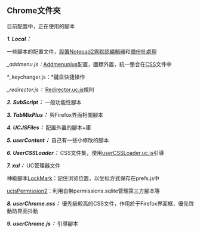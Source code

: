 Chrome文件夾
----------------
目前配置中，正在使用的腳本

***1. Local：***

 一些腳本的配置文件，[設置Notepad2爲默認編輯器][1]和[備份批處理][8]

*_addmenu.js：*[Addmenuplus][2]配置，圖標外置，統一整合在[CSS][3]文件中

*_keychanger.js：*鍵盘快捷操作

*_redirector.js：* [Redirector.uc.js][4]規則

***2. SubScript：***
一般功能性腳本

***3. TabMixPlus：***
與Firefox界面相關腳本

***4. UCJSFiles：***
配置外置的腳本+庫

***5. userContent：***
自己有一些小修攺的腳本

***6. UserCSSLoader：***
CSS文件集，使用[userCSSLoader.uc.js][5]引導

***7. xul：***
UC管理器文件

神級腳本[LockMark][6]：記住浏览位置，以坐标方式保存在prefs.js中

[ucjsPermission2][7]：利用自带permissions.sqlite管理第三方腳本等

***8. userChrome.css：***
優先級較高的CSS文件，作用於于Firefox界面框，優先啓動防界面抖動

***9. userChrome.js：***
引導腳本

  [1]: https://github.com/dupontjoy/userChromeJS/blob/master/userContent/setRelativeEditPath.uc.js
  [2]: https://github.com/ywzhaiqi/userChromeJS/tree/master/addmenuPlus
  [3]: https://github.com/dupontjoy/userChromeJS/blob/master/UserCSSLoader/%E5%BE%AE%E8%AA%BF%E2%80%94%E2%80%94%E5%9C%96%E6%A8%99%20%E7%BE%8E%E5%8C%96.css
  [4]: https://github.com/Drager-oos/userChrome/blob/master/MainScript/Redirector.uc.js
  [5]: https://github.com/dupontjoy/userChromeJS/blob/master/UCJSFiles/UserCSSLoader_ModOos.uc.js
  [6]: https://github.com/dupontjoy/userChromeJS/blob/master/xul/localMark_0.6.1.uc.xul
  [7]: https://github.com/dupontjoy/userChrome.js-Collections-/tree/master/ucjsPermission2.uc.xul
  [8]: https://github.com/dupontjoy/userChromeJS/tree/master/Local/BackupProfiles